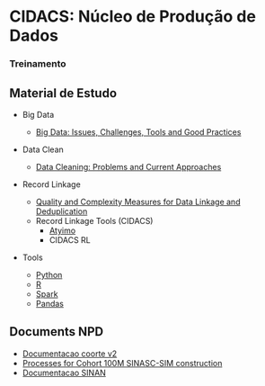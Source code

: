 # CIDACS: Núcleo de Produção de Dados
### Treinamento

## Material de Estudo

- Big Data
    * [Big Data: Issues, Challenges, Tools and Good
Practices](http://www.stat.purdue.edu/~doerge/BIOINFORM.D/SPRING16/KatalWazidGoudar_2013.pdf)
- Data Clean
    * [Data Cleaning: Problems and Current Approaches](https://s3.amazonaws.com/academia.edu.documents/41858217/A00DEC-CD.pdf?AWSAccessKeyId=AKIAIWOWYYGZ2Y53UL3A&Expires=1538407011&Signature=yo7M3GF2KCUY7TRkjKCllpdc4VU%3D&response-content-disposition=inline%3B%20filename%3DAutomatically_extracting_structure_from.pdf#page=5)
- Record Linkage
    * [Quality and Complexity Measures for Data Linkage and Deduplication](https://core.ac.uk/download/pdf/23799032.pdf)
    - Record Linkage Tools (CIDACS)
        - [Atyimo](https://cidacs.bahia.fiocruz.br/wp-content/uploads/2018/04/08293793.pdf)
        - CIDACS RL

- Tools
    - [Python](https://www.python.org/)
    - [R](https://www.r-project.org)
    - [Spark](http://spark.apache.org/)
    - [Pandas](https://pandas.pydata.org/)
    
## Documents NPD
- [Documentacao coorte v2](./materials/documentacao_coorte_v2.doc.pdf)
- [Processes for Cohort 100M SINASC-SIM construction](./materials/Processes%20for%20Cohort%20100M%20SINASC-SIM%20construction.pdf )
- [Documentacao SINAN](./materials/Documentacao_sinan.pdf)

